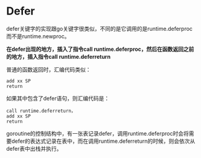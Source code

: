 # Defer





defer关键字的实现跟go关键字很类似，不同的是它调用的是runtime.deferproc而不是runtime.newproc。

**在defer出现的地方，插入了指令call runtime.deferproc，然后在函数返回之前的地方，插入指令call runtime.deferreturn**

普通的函数返回时，汇编代码类似：

```
add xx SP
return
```

如果其中包含了defer语句，则汇编代码是：

```
call runtime.deferreturn，
add xx SP
return
```

goroutine的控制结构中，有一张表记录defer，调用runtime.deferproc时会将需要defer的表达式记录在表中，而在调用runtime.deferreturn的时候，则会依次从defer表中出栈并执行。

​	
